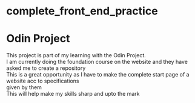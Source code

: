 # complete_front_end_practice
# Odin Project
This project is part of my learning with the Odin Project.<br/>
I am currently doing the foundation course on the website and they have asked me to create a repository <br/>
This is a great opportunity as I have to make the complete start page of a website acc to specifications<br/>
given by them <br/>
This will help make my skills sharp and upto the mark <br/>